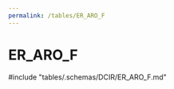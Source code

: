 ```yaml
---
permalink: /tables/ER_ARO_F
---
```

# ER\_ARO\_F
<!-- SPDX-License-Identifier: MPL-2.0 -->

<!-- ATTENTION : Ne pas supprimer ou modifier la ligne ci-dessous -->
#include "tables/.schemas/DCIR/ER_ARO_F.md"
<!-- ATTENTION : Ne pas supprimer ou modifier la ligne ci-dessus -->
